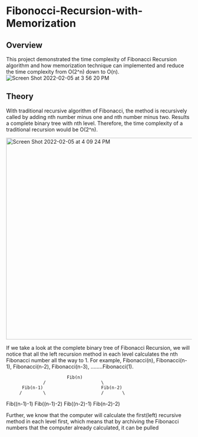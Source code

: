 # Fibonocci-Recursion-with-Memorization

## Overview
This project demonstrated the time complexity of Fibonacci Recursion algorithm and how memorization technique can implemented and reduce the time complexity from O(2^n) down to O(n).
![Screen Shot 2022-02-05 at 3 56 20 PM](https://user-images.githubusercontent.com/84875731/152662995-700fef75-6ca0-4dc2-bb36-8fcffa03717b.png)
## Theory
With traditional recursive algorithm of Fibonacci, the method is recursively called by adding nth number minus one and nth number minus two. Results a complete binary tree with nth level. Therefore, the time complexity of a traditional recursion would be O(2^n).

<img width="548" alt="Screen Shot 2022-02-05 at 4 09 24 PM" src="https://user-images.githubusercontent.com/84875731/152663202-32fe54dd-df33-4c85-aa32-cc2272bdf6bd.png">
    
If we take a look at the complete binary tree of Fibonacci Recursion, we will notice that all the left recursion method in each level calculates the nth Fibonacci number all the way to 1. For example, Fibonacci(n), Fibonacci(n-1), Fibonacci(n-2), Fibonacci(n-3), ........Fibonacci(1).

                           Fib(n)
                  /                     \
          Fib(n-1)                      Fib(n-2)
         /        \                     /       \
Fib((n-1)-1)    Fib((n-1)-2)   Fib((n-2)-1)     Fib(n-2)-2)


Further, we know that the computer will calculate the first(left) recursive method in each level first, which means that by archiving the Fibonacci numbers that the computer already calculated, it can be pulled
